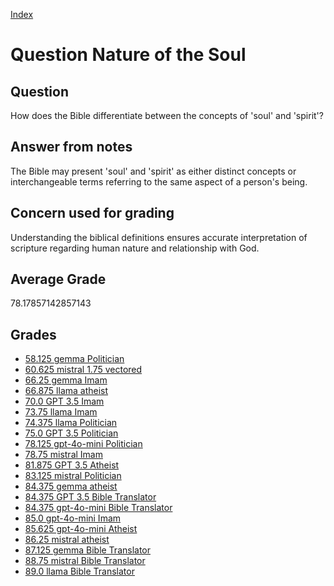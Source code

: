 
[Index](../../index.md)
# Question Nature of the Soul
## Question
How does the Bible differentiate between the concepts of 'soul' and 'spirit'?

## Answer from notes
The Bible may present 'soul' and 'spirit' as either distinct concepts or interchangeable terms referring to the same aspect of a person's being.

## Concern used for grading
Understanding the biblical definitions ensures accurate interpretation of scripture regarding human nature and relationship with God.

## Average Grade
78.17857142857143

## Grades
 * [58.125 gemma Politician](../answers/gemma_Politician/Nature_of_the_Soul.md)
 * [60.625 mistral 1.75 vectored](../answers/mistral_1.75_vectored/Nature_of_the_Soul.md)
 * [66.25 gemma Imam](../answers/gemma_Imam/Nature_of_the_Soul.md)
 * [66.875 llama atheist](../answers/llama_atheist/Nature_of_the_Soul.md)
 * [70.0 GPT 3.5 Imam](../answers/GPT_3.5_Imam/Nature_of_the_Soul.md)
 * [73.75 llama Imam](../answers/llama_Imam/Nature_of_the_Soul.md)
 * [74.375 llama Politician](../answers/llama_Politician/Nature_of_the_Soul.md)
 * [75.0 GPT 3.5 Politician](../answers/GPT_3.5_Politician/Nature_of_the_Soul.md)
 * [78.125 gpt-4o-mini Politician](../answers/gpt-4o-mini_Politician/Nature_of_the_Soul.md)
 * [78.75 mistral Imam](../answers/mistral_Imam/Nature_of_the_Soul.md)
 * [81.875 GPT 3.5 Atheist](../answers/GPT_3.5_Atheist/Nature_of_the_Soul.md)
 * [83.125 mistral Politician](../answers/mistral_Politician/Nature_of_the_Soul.md)
 * [84.375 gemma atheist](../answers/gemma_atheist/Nature_of_the_Soul.md)
 * [84.375 GPT 3.5 Bible Translator](../answers/GPT_3.5_Bible_Translator/Nature_of_the_Soul.md)
 * [84.375 gpt-4o-mini Bible Translator](../answers/gpt-4o-mini_Bible_Translator/Nature_of_the_Soul.md)
 * [85.0 gpt-4o-mini Imam](../answers/gpt-4o-mini_Imam/Nature_of_the_Soul.md)
 * [85.625 gpt-4o-mini Atheist](../answers/gpt-4o-mini_Atheist/Nature_of_the_Soul.md)
 * [86.25 mistral atheist](../answers/mistral_atheist/Nature_of_the_Soul.md)
 * [87.125 gemma Bible Translator](../answers/gemma_Bible_Translator/Nature_of_the_Soul.md)
 * [88.75 mistral Bible Translator](../answers/mistral_Bible_Translator/Nature_of_the_Soul.md)
 * [89.0 llama Bible Translator](../answers/llama_Bible_Translator/Nature_of_the_Soul.md)
